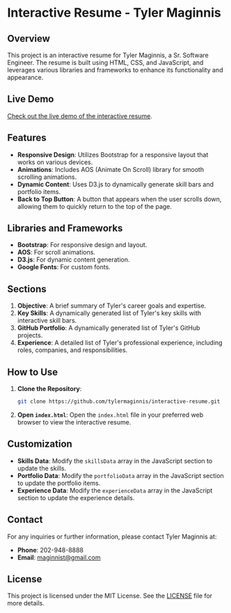 # Interactive Resume - Tyler Maginnis

## Overview
This project is an interactive resume for Tyler Maginnis, a Sr. Software Engineer. The resume is built using HTML, CSS, and JavaScript, and leverages various libraries and frameworks to enhance its functionality and appearance.

## Live Demo
[Check out the live demo of the interactive resume](https://tylermaginnis.github.io/InteractiveResume/).

## Features
- **Responsive Design**: Utilizes Bootstrap for a responsive layout that works on various devices.
- **Animations**: Includes AOS (Animate On Scroll) library for smooth scrolling animations.
- **Dynamic Content**: Uses D3.js to dynamically generate skill bars and portfolio items.
- **Back to Top Button**: A button that appears when the user scrolls down, allowing them to quickly return to the top of the page.

## Libraries and Frameworks
- **Bootstrap**: For responsive design and layout.
- **AOS**: For scroll animations.
- **D3.js**: For dynamic content generation.
- **Google Fonts**: For custom fonts.

## Sections
1. **Objective**: A brief summary of Tyler's career goals and expertise.
2. **Key Skills**: A dynamically generated list of Tyler's key skills with interactive skill bars.
3. **GitHub Portfolio**: A dynamically generated list of Tyler's GitHub projects.
4. **Experience**: A detailed list of Tyler's professional experience, including roles, companies, and responsibilities.

## How to Use
1. **Clone the Repository**: 
    ```bash
    git clone https://github.com/tylermaginnis/interactive-resume.git
    ```
2. **Open `index.html`**: Open the `index.html` file in your preferred web browser to view the interactive resume.

## Customization
- **Skills Data**: Modify the `skillsData` array in the JavaScript section to update the skills.
- **Portfolio Data**: Modify the `portfolioData` array in the JavaScript section to update the portfolio items.
- **Experience Data**: Modify the `experienceData` array in the JavaScript section to update the experience details.

## Contact
For any inquiries or further information, please contact Tyler Maginnis at:
- **Phone**: 202-948-8888
- **Email**: maginnist@gmail.com

## License
This project is licensed under the MIT License. See the [LICENSE](LICENSE) file for more details.